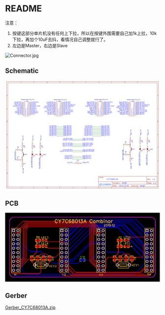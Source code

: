 # README

注意：
1. 按键这部分单片机没有任何上下拉，所以在按键外围需要自己加1k上拉，10k下拉，再加个10uF去抖，看情况自己调整就行了。
2. 左边是Master，右边是Slave

![Connector.jpg](Connector.jpg)

## Schematic

![Schematic_CY7C68013A.png](Schematic_CY7C68013A.png)

## PCB

![PCB_CY7C68013A.png](PCB_CY7C68013A.png)

## Gerber

[Gerber_CY7C68013A.zip](Gerber_CY7C68013A_20191210145656.zip)
